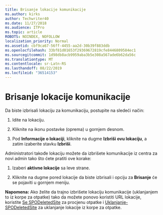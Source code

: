 ```yaml
---
title: Brisanje lokacije komunikacije
ms.author: kirks
author: Techwriter40
ms.date: 11/27/2018
ms.audience: ITPro
ms.topic: article
ROBOTS: NOINDEX, NOFOLLOW
localization_priority: Normal
ms.assetid: cbf9ca67-56ff-4455-aa2d-30b39f883ddb
ms.openlocfilehash: 33bf81d01653f29369672819cfe8446809584ec1
ms.sourcegitcommit: 1d98db8acb9959aba3b5e308a567ade6b62da56c
ms.translationtype: MT
ms.contentlocale: sr-Latn-RS
ms.lasthandoff: 08/22/2019
ms.locfileid: "36514153"
---
```

# <a name="delete-a-communication-site"></a>Brisanje lokacije komunikacije

Da biste izbrisali lokaciju za komunikaciju, postupite na sledeći način: 
  
1. Idite na lokaciju. 
  
2. Kliknite na ikonu postavke (oprema) u gornjem desnom. 
  
3. Pod **Informacije o lokaciji**, kliknite na dugme **Izbriši ovu lokaciju**, a zatim izaberite stavku **Izbriši**. 
  
Administratori takođe lokaciju možete da izbrišete komunikacije iz centra za novi admin tako što ćete pratiti ove korake: 
  
1. Izaberi **aktivne lokacije** sa leve strane. 
  
2. Kliknite na dugme pored lokacije da biste izbrisali i opciju za **Brisanje** će se pojaviti u gornjem meniju. 
  
 **Napomena:** Ako želite da trajno izbrišete lokaciju komunikacije (uklanjanjem to iz korpe za otpatke) tako da možete ponovo koristiti URL lokacije, koristite [Se SPODeletedSite](https://aka.ms/Get-SPODeletedSite) za procjenu otpatke i [Uklanjanje-SPODeletedSite](https://aka.ms/Remove-SPODeletedSite) za uklanjanje lokacije iz korpe za otpatke. 
  

